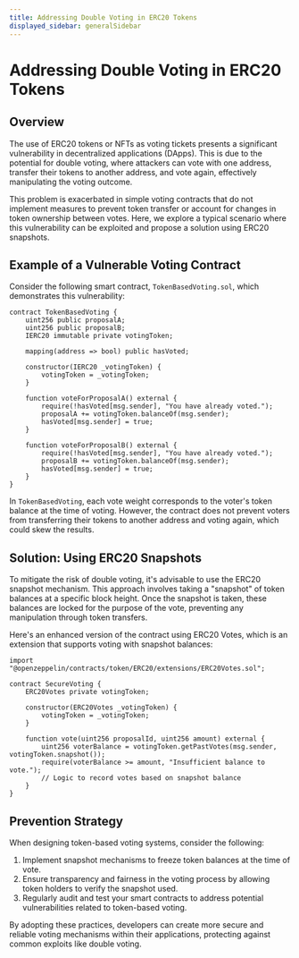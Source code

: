 ```yaml
---
title: Addressing Double Voting in ERC20 Tokens
displayed_sidebar: generalSidebar
---
```


# Addressing Double Voting in ERC20 Tokens

## Overview

The use of ERC20 tokens or NFTs as voting tickets presents a significant vulnerability in decentralized applications (DApps). This is due to the potential for double voting, where attackers can vote with one address, transfer their tokens to another address, and vote again, effectively manipulating the voting outcome.

This problem is exacerbated in simple voting contracts that do not implement measures to prevent token transfer or account for changes in token ownership between votes. Here, we explore a typical scenario where this vulnerability can be exploited and propose a solution using ERC20 snapshots.

## Example of a Vulnerable Voting Contract

Consider the following smart contract, `TokenBasedVoting.sol`, which demonstrates this vulnerability:

```solidity
contract TokenBasedVoting {
    uint256 public proposalA;
    uint256 public proposalB;
    IERC20 immutable private votingToken;

    mapping(address => bool) public hasVoted;

    constructor(IERC20 _votingToken) {
        votingToken = _votingToken;
    }

    function voteForProposalA() external {
        require(!hasVoted[msg.sender], "You have already voted.");
        proposalA += votingToken.balanceOf(msg.sender);
        hasVoted[msg.sender] = true;
    }

    function voteForProposalB() external {
        require(!hasVoted[msg.sender], "You have already voted.");
        proposalB += votingToken.balanceOf(msg.sender);
        hasVoted[msg.sender] = true;
    }
}
```

In `TokenBasedVoting`, each vote weight corresponds to the voter's token balance at the time of voting. However, the contract does not prevent voters from transferring their tokens to another address and voting again, which could skew the results.

## Solution: Using ERC20 Snapshots

To mitigate the risk of double voting, it's advisable to use the ERC20 snapshot mechanism. This approach involves taking a "snapshot" of token balances at a specific block height. Once the snapshot is taken, these balances are locked for the purpose of the vote, preventing any manipulation through token transfers.

Here's an enhanced version of the contract using ERC20 Votes, which is an extension that supports voting with snapshot balances:

```solidity
import "@openzeppelin/contracts/token/ERC20/extensions/ERC20Votes.sol";

contract SecureVoting {
    ERC20Votes private votingToken;

    constructor(ERC20Votes _votingToken) {
        votingToken = _votingToken;
    }

    function vote(uint256 proposalId, uint256 amount) external {
        uint256 voterBalance = votingToken.getPastVotes(msg.sender, votingToken.snapshot());
        require(voterBalance >= amount, "Insufficient balance to vote.");
        // Logic to record votes based on snapshot balance
    }
}
```

## Prevention Strategy

When designing token-based voting systems, consider the following:

1. Implement snapshot mechanisms to freeze token balances at the time of vote.
2. Ensure transparency and fairness in the voting process by allowing token holders to verify the snapshot used.
3. Regularly audit and test your smart contracts to address potential vulnerabilities related to token-based voting.

By adopting these practices, developers can create more secure and reliable voting mechanisms within their applications, protecting against common exploits like double voting.
